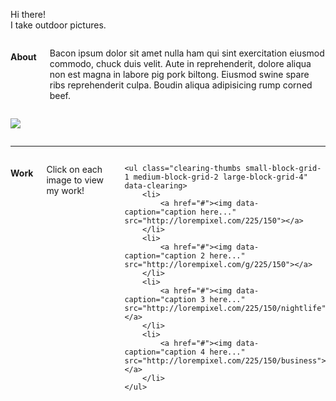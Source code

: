<div class="hero">
  <div class="row">
    <div class="large-12 columns intro-text">
      <p>Hi there!<br>I take outdoor pictures.</p> 
    </div>
  </div>
</div>

<div class="row about">
<div class="medium-6 large-8 columns">
    <h4>About</h4>
    <p>Bacon ipsum dolor sit amet nulla ham qui sint exercitation eiusmod commodo, chuck duis velit. Aute in reprehenderit, dolore aliqua non est magna in labore pig pork biltong. Eiusmod swine spare ribs reprehenderit culpa. Boudin aliqua adipisicing rump corned beef.</p>
</div>

<div class="medium-6 large-4 columns">

![](http://lorempixel.com/250/250/people)

</div>
</div>

<div class="row work">
<hr>
<div class="large-12 columns">
    <h4>Work</h4>
    <p>Click on each image to view my work!</p>

    <ul class="clearing-thumbs small-block-grid-1 medium-block-grid-2 large-block-grid-4" data-clearing>
        <li>
            <a href="#"><img data-caption="caption here..." src="http://lorempixel.com/225/150"></a>
        </li>
        <li>
            <a href="#"><img data-caption="caption 2 here..." src="http://lorempixel.com/g/225/150"></a>
        </li>
        <li>
            <a href="#"><img data-caption="caption 3 here..." src="http://lorempixel.com/225/150/nightlife"></a>
        </li>
        <li>
            <a href="#"><img data-caption="caption 4 here..." src="http://lorempixel.com/225/150/business"></a>
        </li>
    </ul>

</div>
</div>
